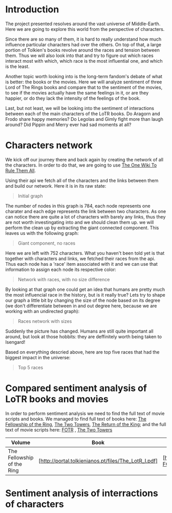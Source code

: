 <!-- ## Welcome to GitHub Pages

You can use the [editor on GitHub](https://github.com/Knocker4/lotr-social-graphs/edit/master/README.md) to maintain and preview the content for your website in Markdown files.

Whenever you commit to this repository, GitHub Pages will run [Jekyll](https://jekyllrb.com/) to rebuild the pages in your site, from the content in your Markdown files.

### Markdown

Markdown is a lightweight and easy-to-use syntax for styling your writing. It includes conventions for

```markdown
Syntax highlighted code block

# Header 1
## Header 2
### Header 3

- Bulleted
- List

1. Numbered
2. List

**Bold** and _Italic_ and `Code` text

[Link](url) and ![Image](src)
```

For more details see [GitHub Flavored Markdown](https://guides.github.com/features/mastering-markdown/).

### Jekyll Themes

Your Pages site will use the layout and styles from the Jekyll theme you have selected in your [repository settings](https://github.com/Knocker4/lotr-social-graphs/settings). The name of this theme is saved in the Jekyll `_config.yml` configuration file.

### Support or Contact

Having trouble with Pages? Check out our [documentation](https://help.github.com/categories/github-pages-basics/) or [contact support](https://github.com/contact) and we’ll help you sort it out.


### Time to change some stuff

```python
# some comment
print "Hello there"
```

Here is a nice picture:
-->

<!-- ![Lotr Logo](https://raw.githubusercontent.com/Knocker4/lotr-social-graphs/gh-pages/images/lotr.jpeg) -->

# Introduction

The project presented resolves around the vast universe of Middle-Earth. Here we are going to explore this world from the perspective of characters. 

Since there are so many of them, it is hard to really understand how much influence particular characters had over the others. On top of that, a large portion of Tolkien's books revolve around the races and tension between them. Thus we will also look into that and try to figure out which races interact most with which, which race is the most influential one, and which is the least.

Another topic worth looking into is the long-term fandom's debate of what is better: the books or the movies. Here we will analyze sentiment of three Lord of The Rings books and compare that to the sentiment of the movies, to see if the movies actually have the same feelings in it, or are they happier, or do they lack the intensity of the feelings of the book.

Last, but not least, we will be looking into the sentiment of interactions between each of the main characters of the LoTR books. Do Aragorn and Frodo share happy memories? Do Legolas and Gimly fight more than laugh around? Did Pippin and Merry ever had sad moments at all?

# Characters network

We kick off our journey there and back again by creating the network of all the characters. In order to do that, we are going to use [The One Wiki To Rule Them All](http://lotr.wikia.com/wiki/Main_Page). 

Using their api we fetch all of the characters and the links between them and build our network. Here it is in its raw state:

> Initial graph

The number of nodes in this graph is 784, each node represents one charater and each edge represents the link between two characters. As one can notice there are quite a lot of characters with barely any links, thus they are not worth investingating into and we should clean them up. we will perform the clean up by extracting the giant connected component. This leaves us with the following graph:

> Giant component, no races

Here we are left with 752 characters. What you haven't been told yet is that together with characters and links, we fetched their races from the api. Thus each node has a 'race' item associated with it and we can use that information to assign each node its respective color:

> Network with races, with no size difference

By looking at that graph one could get an idea that humans are pretty much the most influencial race in the history, but is it really true? Lets try to shape our graph a little bit by changing the size of the node based on its degree (we don't differentiate between in and out degree here, because we are working with an undirected graph):

> Races network with sizes

Suddenly the picture has changed. Humans are still quite important all around, but look at those hobbits: they are deffinitely worth being taken to Isengard!

Based on everything descried above, here are top five races that had the biggest impact in the universe:

> Top 5 races


# Compared sentiment analysis of LoTR books and movies

In order to perform sentiment analysis we need to find the full text of movie scripts and books. We managed to find full text of books here: [The Fellowship of the Ring](http://portal.tolkienianos.pt/files/The_LotR_I.pdf), [The Two Towers](http://portal.tolkienianos.pt/files/The_LotR_II.pdf), [The Return of the King](http://portal.tolkienianos.pt/files/The_LotR_III.pdf); and the full text of movie scripts here: [FOTR](http://www.fempiror.com/otherscripts/LordoftheRings1-FOTR.pdf) , [The Two Towers](http://www.fempiror.com/otherscripts/LordoftheRings2-TTT.pdf)

| Volume | Book | Screenplay |
|--------|------|------------|
|The Fellowship of the Ring | [http://portal.tolkienianos.pt/files/The_LotR_I.pdf] | [http://www.fempiror.com/otherscripts/LordoftheRings1-FOTR.pdf] |


# Sentiment analysis of interractions of characters

